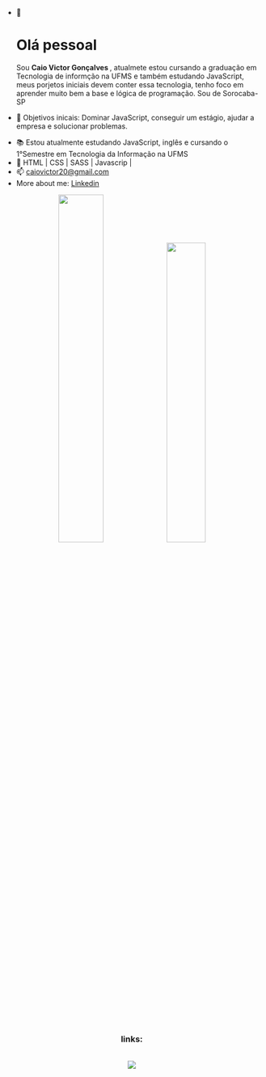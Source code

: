 - 👋 <h1> Olá pessoal</h1>
  Sou <strong>Caio Victor Gonçalves </strong>, atualmete estou cursando a graduação em Tecnologia de informção na UFMS e também estudando JavaScript, meus porjetos iniciais devem conter essa tecnologia, tenho foco em aprender muito bem a base e lógica de programação. Sou de Sorocaba-SP

* 🎯 Objetivos inicais: Dominar JavaScript, conseguir um estágio, ajudar a empresa e solucionar problemas.

- 📚 Estou atualmente estudando JavaScript, inglês e cursando o 1°Semestre em Tecnologia da Informação na UFMS
- 🌱  HTML | CSS | SASS | Javascrip |
- 📫 <a href="mailto:caiovictor20@gmail.com">caiovictor20@gmail.com</a> 
- More about me: <a href="https://www.linkedin.com/in/caio-gon%C3%A7alves-288745a5/">Linkedin</a>
 
<div align="center">
  <img width="42%" src="https://github-readme-stats.vercel.app/api?username=Caiof13Dev&theme=dracula">
  <img width="39%" src="https://github-readme-stats.vercel.app/api/top-langs/?username=Caiof13Dev&layout=compact&theme=dracula">
  
  <h3>links:</h3>
  <br>
  <a href="https://www.linkedin.com/in/caio-gon%C3%A7alves-288745a5/" target="_blank"><img src="https://img.shields.io/badge/-LinkedIn-%230077B5?style=for-the-badge&logo=linkedin&logoColor=white" target="_blank"></a> 
  
